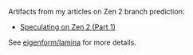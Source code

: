 
Artifacts from my articles on Zen 2 branch prediction:

- [Speculating on Zen 2 (Part 1)](https://reflexive.space/zen2-spec-pt1/)

See [eigenform/lamina](https://github.com/eigenform/lamina) for more details.
